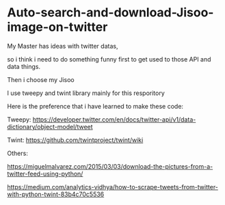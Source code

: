 # Auto-search-and-download-Jisoo-image-on-twitter

My Master has ideas with twitter datas, 

so i think i need to do something funny first to get used to those API and data things.

Then i choose my Jisoo

I use tweepy and twint library mainly for this resporitory

Here is the preference that i have learned to make these code:

Tweepy:
https://developer.twitter.com/en/docs/twitter-api/v1/data-dictionary/object-model/tweet

Twint:
https://github.com/twintproject/twint/wiki

Others:

https://miguelmalvarez.com/2015/03/03/download-the-pictures-from-a-twitter-feed-using-python/

https://medium.com/analytics-vidhya/how-to-scrape-tweets-from-twitter-with-python-twint-83b4c70c5536
